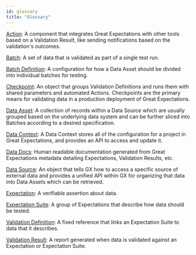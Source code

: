 ```yaml
---
id: glossary
title: "Glossary"
---
```


[Action](/core/validate_data/checkpoints/manage_checkpoints.md): A component that integrates Great Expectations with other tools based on a Validation Result, like sending notifications based on the validation's outcomes.

[Batch](/core/manage_and_access_data/manage_batches.md): A set of data that is validated as part of a single test run.

[Batch Definition](/core/manage_and_access_data/manage_batch_definitions/manage_batch_definitions.md): A configuration for how a Data Asset should be divided into individual batches for testing.

[Checkpoint](/core/validate_data/checkpoints/manage_checkpoints.md): An object that groups Validation Definitions and runs them with shared parameters and automated Actions.  Checkpoints are the primary means for validating data in a production deployment of Great Expectations.

[Data Asset](/core/manage_and_access_data/manage_data_assets.md): A collection of records within a Data Source which are usually grouped based on the underlying data system and can be further sliced into Batches according to a desired specification.

[Data Context](/core/installation_and_setup/manage_data_contexts.md): A Data Context stores all of the configuration for a project in Great Expectations, and provides an API to access and update it.

[Data Docs](/core/installation_and_setup/manage_data_docs.md): Human readable documentation generated from Great Expectations metadata detailing Expectations, Validation Results, etc.

[Data Source](/core/manage_and_access_data/manage_data_sources/manage_data_sources.md): An object that tells GX how to access a specific source of external data and provides a unified API within GX for organizing that data into Data Assets which can be retrieved. 

[Expectation](/core/create_expectations/expectations/manage_expectations.md): A verifiable assertion about data.

[Expectation Suite](/core/create_expectations/expectation_suites/manage_expectation_suites.md): A group of Expectations that describe how data should be tested.

[Validation Definition](/core/validate_data/validation_definitions/manage_validation_definitions.md): A fixed reference that links an Expectation Suite to data that it describes.

[Validation Result](/core/validate_data/validation_results/manage_validation_results.md): A report generated when data is validated against an Expectation or Expectation Suite.
